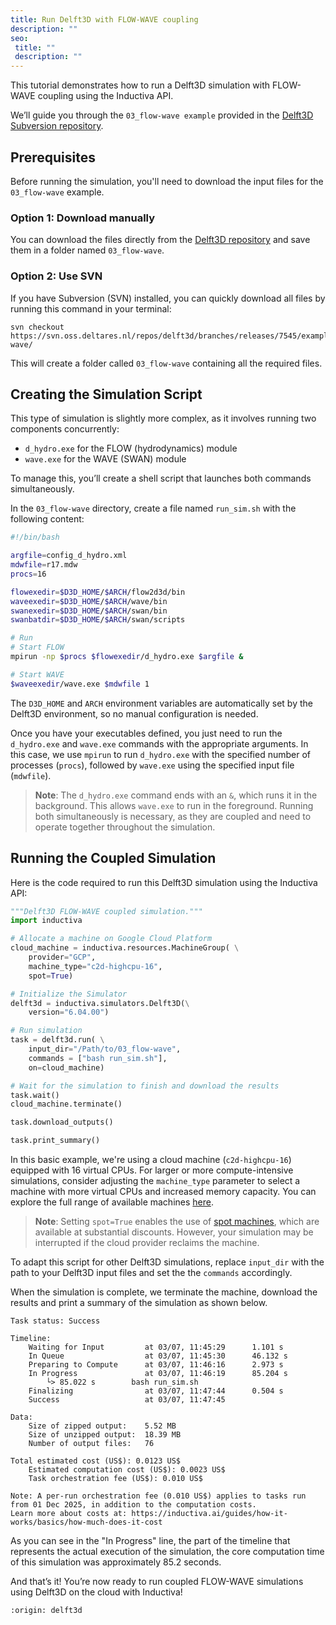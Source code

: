 ```yaml
---
title: Run Delft3D with FLOW-WAVE coupling
description: ""
seo:
 title: ""
 description: ""
---
```


This tutorial demonstrates how to run a Delft3D simulation with FLOW-WAVE coupling using the Inductiva API.

We’ll guide you through the `03_flow-wave example` provided in the [Delft3D Subversion repository](https://svn.oss.deltares.nl/repos/delft3d/branches/releases/7545/).

## Prerequisites
Before running the simulation, you'll need to download the input files for the `03_flow-wave` example.

### Option 1: Download manually
You can download the files directly from the [Delft3D repository](https://svn.oss.deltares.nl/repos/delft3d/branches/releases/7545/examples/03_flow-wave/) and save them in a folder named `03_flow-wave`.

### Option 2: Use SVN
If you have Subversion (SVN) installed, you can quickly download all files by running this command in your terminal:

```
svn checkout https://svn.oss.deltares.nl/repos/delft3d/branches/releases/7545/examples/03_flow-wave/
```

This will create a folder called `03_flow-wave` containing all the required files.

## Creating the Simulation Script
This type of simulation is slightly more complex, as it involves running two components concurrently:
- `d_hydro.exe` for the FLOW (hydrodynamics) module
- `wave.exe` for the WAVE (SWAN) module

To manage this, you’ll create a shell script that launches both commands simultaneously.

In the `03_flow-wave` directory, create a file named `run_sim.sh` with the following content:

```bash
#!/bin/bash

argfile=config_d_hydro.xml
mdwfile=r17.mdw
procs=16

flowexedir=$D3D_HOME/$ARCH/flow2d3d/bin
waveexedir=$D3D_HOME/$ARCH/wave/bin
swanexedir=$D3D_HOME/$ARCH/swan/bin
swanbatdir=$D3D_HOME/$ARCH/swan/scripts

# Run
# Start FLOW
mpirun -np $procs $flowexedir/d_hydro.exe $argfile &

# Start WAVE
$waveexedir/wave.exe $mdwfile 1
```

The `D3D_HOME` and `ARCH` environment variables are automatically set by the Delft3D environment, so no manual configuration is needed.

Once you have your executables defined, you just need to run the `d_hydro.exe` and `wave.exe` commands with the appropriate arguments. In this case, we use `mpirun` to run `d_hydro.exe` with the specified number of processes (`procs`), followed by `wave.exe` using the specified input file (`mdwfile`).

> **Note**: The `d_hydro.exe` command ends with an `&`, which runs it in the background. This allows `wave.exe` to run in the foreground. Running both simultaneously is necessary, as they are coupled and need to operate together throughout the simulation.

## Running the Coupled Simulation
Here is the code required to run this Delft3D simulation using the Inductiva API:

```python
"""Delft3D FLOW-WAVE coupled simulation."""
import inductiva

# Allocate a machine on Google Cloud Platform
cloud_machine = inductiva.resources.MachineGroup( \
    provider="GCP",
    machine_type="c2d-highcpu-16",
	spot=True)

# Initialize the Simulator
delft3d = inductiva.simulators.Delft3D(\
    version="6.04.00")

# Run simulation
task = delft3d.run( \
    input_dir="/Path/to/03_flow-wave",
    commands = ["bash run_sim.sh"],
    on=cloud_machine)

# Wait for the simulation to finish and download the results
task.wait()
cloud_machine.terminate()

task.download_outputs()

task.print_summary()
```

In this basic example, we're using a cloud machine (`c2d-highcpu-16`) equipped with 16 virtual CPUs.
For larger or more compute-intensive simulations, consider adjusting the `machine_type` parameter to select
a machine with more virtual CPUs and increased memory capacity. You can explore the full range of available machines [here](https://console.inductiva.ai/machine-groups/instance-types).

> **Note**: Setting `spot=True` enables the use of [spot machines](../how-it-works/machines/spot-machines.md), which are available at substantial discounts.
> However, your simulation may be interrupted if the cloud provider reclaims the machine.

To adapt this script for other Delft3D simulations, replace `input_dir` with the
path to your Delft3D input files and set the the `commands` accordingly.

When the simulation is complete, we terminate the machine, download the results and print a summary of the simulation as shown below.

```
Task status: Success

Timeline:
	Waiting for Input         at 03/07, 11:45:29      1.101 s
	In Queue                  at 03/07, 11:45:30      46.132 s
	Preparing to Compute      at 03/07, 11:46:16      2.973 s
	In Progress               at 03/07, 11:46:19      85.204 s
		└> 85.022 s        bash run_sim.sh
	Finalizing                at 03/07, 11:47:44      0.504 s
	Success                   at 03/07, 11:47:45

Data:
	Size of zipped output:    5.52 MB
	Size of unzipped output:  18.39 MB
	Number of output files:   76

Total estimated cost (US$): 0.0123 US$
	Estimated computation cost (US$): 0.0023 US$
	Task orchestration fee (US$): 0.010 US$

Note: A per-run orchestration fee (0.010 US$) applies to tasks run from 01 Dec 2025, in addition to the computation costs.
Learn more about costs at: https://inductiva.ai/guides/how-it-works/basics/how-much-does-it-cost
```

As you can see in the "In Progress" line, the part of the timeline that represents the actual execution of
the simulation, the core computation time of this simulation was approximately 85.2 seconds.

And that’s it! You’re now ready to run coupled FLOW-WAVE simulations using Delft3D on the cloud with Inductiva!

```{banner_small}
:origin: delft3d
```
